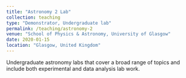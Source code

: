 ```yaml
---
title: "Astronomy 2 Lab"
collection: teaching
type: "Demonstrator, Undergraduate lab"
permalink: /teaching/astronomy-2
venue: "School of Physics & Astronomy, University of Glasgow"
date: 2020-01-15
location: "Glasgow, United Kingdom"
---
```


Undergraduate astronomy labs that cover a broad range of topics and include both experimental and data analysis lab work.